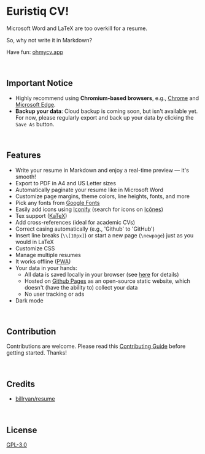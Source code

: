 # Euristiq CV!

Microsoft Word and LaTeX are too overkill for a resume.

So, why not write it in Markdown?

Have fun: [ohmycv.app](https://ohmycv.app/)


&nbsp;

## Important Notice

- Highly recommend using **Chromium-based browsers**, e.g., [Chrome](https://www.google.com/chrome/) and [Microsoft Edge](https://www.microsoft.com/en-us/edge).
- **Backup your data**: Cloud backup is coming soon, but isn't available yet. For now, please regularly export and back up your data by clicking the `Save As` button.


&nbsp;

## Features

- Write your resume in Markdown and enjoy a real-time preview — it's smooth!
- Export to PDF in A4 and US Letter sizes
- Automatically paginate your resume like in Microsoft Word
- Customize page margins, theme colors, line heights, fonts, and more
- Pick any fonts from [Google Fonts](https://fonts.google.com/)
- Easily add icons using [Iconify](https://github.com/iconify/iconify) (search for icons on [Icônes](https://icones.js.org/))
- Tex support ([KaTeX](https://github.com/KaTeX/KaTeX))
- Add cross-references (ideal for academic CVs)
- Correct casing automatically (e.g., 'Github' to 'GitHub')
- Insert line breaks (`\\[10px]`) or start a new page (`\newpage`) just as you would in LaTeX
- Customize CSS
- Manage multiple resumes
- It works offline ([PWA](https://developer.mozilla.org/en-US/docs/Web/Progressive_web_apps))
- Your data in your hands:
  - All data is saved locally in your browser (see [here](https://localforage.github.io/localForage/) for details)
  - Hosted on [Github Pages](https://pages.github.com/) as an open-source static website, which doesn't (have the ability to) collect your data
  - No user tracking or ads
- Dark mode


&nbsp;

## Contribution

Contributions are welcome. Please read this [Contributing Guide](.github/CONTRIBUTING.md) before getting started. Thanks!


&nbsp;

## Credits

- [billryan/resume](https://github.com/billryan/resume)


&nbsp;

## License

[GPL-3.0](LICENSE)
